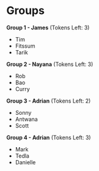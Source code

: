 # Groups

**Group 1 - James** (Tokens Left: 3)

- Tim
- Fitssum
- Tarik

**Group 2 - Nayana** (Tokens Left: 3)

- Rob
- Bao
- Curry

**Group 3 - Adrian** (Tokens Left: 2)

- Sonny
- Antwana
- Scott


**Group 4 - Adrian** (Tokens Left: 3)

- Mark
- Tedla
- Danielle
